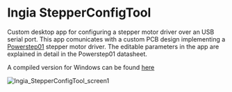 # Ingia StepperConfigTool

Custom desktop app for configuring a stepper motor driver over an USB serial port. 
This app comunicates with a custom PCB design implementing a [Powerstep01](https://www.st.com/en/motor-drivers/powerstep01.html#:~:text=The%20powerSTEP01%20is%20a%20system,profile%20generation%20and%20positioning%20calculations.) stepper motor driver. The editable parameters in the app are explained in detail in the Powerstep01 datasheet.

A compiled version for Windows can be found [here](https://github.com/suka97/QtProjects/blob/master/Ingia_StepperConfigTool/Ingia%20Stepper%20Config%20Tool.zip)

![Ingia_StepperConfigTool_screen1](https://user-images.githubusercontent.com/49660888/181647985-393eef26-3ee8-4af7-a6ba-9d8f4794c811.png)
